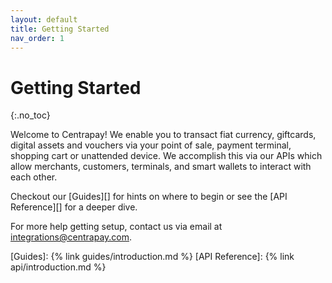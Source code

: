 ```yaml
---
layout: default
title: Getting Started
nav_order: 1
---
```


# Getting Started
{:.no_toc}

Welcome to Centrapay! We enable you to transact fiat currency,
giftcards, digital assets and vouchers via your point of sale,
payment terminal, shopping cart or unattended device. We
accomplish this via our APIs which allow merchants, customers,
terminals, and smart wallets to interact with each other.

Checkout our [Guides][] for hints on where to begin or see the
[API Reference][] for a deeper dive.

For more help getting setup, contact us via email at
[integrations@centrapay.com](mailto:integrations@centrapay.com).

[Guides]: {% link guides/introduction.md %}
[API Reference]: {% link api/introduction.md %}
